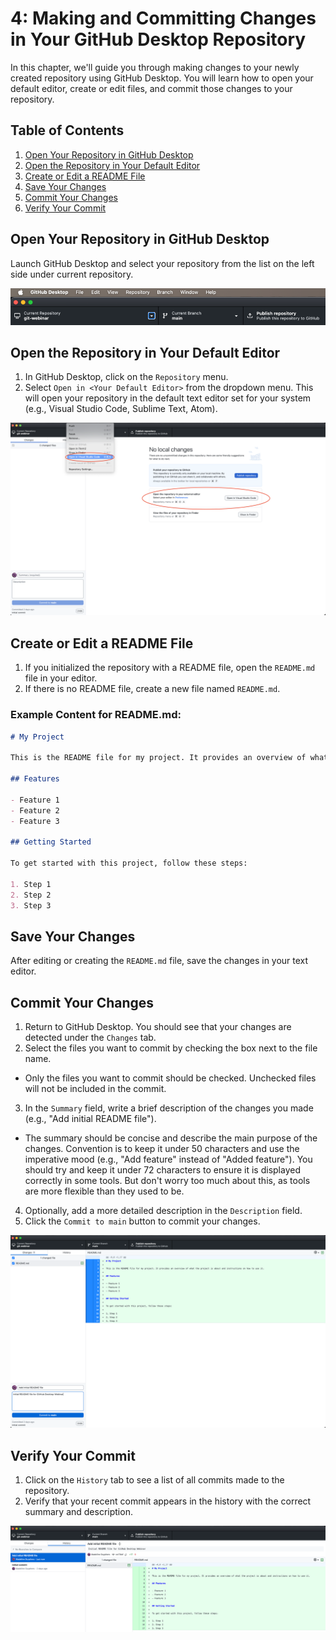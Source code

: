 # 4: Making and Committing Changes in Your GitHub Desktop Repository

In this chapter, we'll guide you through making changes to your newly created repository using GitHub Desktop. You will learn how to open your default editor, create or edit files, and commit those changes to your repository.

## Table of Contents

1. [Open Your Repository in GitHub Desktop](#open-your-repository-in-github-desktop)
2. [Open the Repository in Your Default Editor](#open-the-repository-in-your-default-editor)
3. [Create or Edit a README File](#create-or-edit-a-readme-file)
4. [Save Your Changes](#save-your-changes)
5. [Commit Your Changes](#commit-your-changes)
6. [Verify Your Commit](#verify-your-commit)

## Open Your Repository in GitHub Desktop

Launch GitHub Desktop and select your repository from the list on the left side under current repository.

![Image: location of where the current repository list is](fig/open-repo.png)

## Open the Repository in Your Default Editor

1. In GitHub Desktop, click on the `Repository` menu.
2. Select `Open in <Your Default Editor>` from the dropdown menu. This will open your repository in the default text editor set for your system (e.g., Visual Studio Code, Sublime Text, Atom).

![Image: location of where open in external editor is located](fig/open-external-editor.png)

## Create or Edit a README File

1. If you initialized the repository with a README file, open the `README.md` file in your editor.
2. If there is no README file, create a new file named `README.md`.

### Example Content for README.md:

```markdown
# My Project

This is the README file for my project. It provides an overview of what the project is about and instructions on how to use it.

## Features

- Feature 1
- Feature 2
- Feature 3

## Getting Started

To get started with this project, follow these steps:

1. Step 1
2. Step 2
3. Step 3

```

## Save Your Changes

After editing or creating the `README.md` file, save the changes in your text editor.

## Commit Your Changes

1. Return to GitHub Desktop. You should see that your changes are detected under the `Changes` tab.
2. Select the files you want to commit by checking the box next to the file name.
  - Only the files you want to commit should be checked. Unchecked files will not be included in the commit.
3. In the `Summary` field, write a brief description of the changes you made (e.g., "Add initial README file").
  - The summary should be concise and describe the main purpose of the changes. Convention is to keep it under 50 characters and use the imperative mood (e.g., "Add feature" instead of "Added feature"). You should try and keep it under 72 characters to ensure it is displayed correctly in some tools. But don't worry too much about this, as tools are more flexible than they used to be. 
4. Optionally, add a more detailed description in the `Description` field.
5. Click the `Commit to main` button to commit your changes.

![Image: Example of first commit message](fig/first-commit.png)

## Verify Your Commit

1. Click on the `History` tab to see a list of all commits made to the repository.
2. Verify that your recent commit appears in the history with the correct summary and description.

![history-tab.png](fig/history-tab.png)
